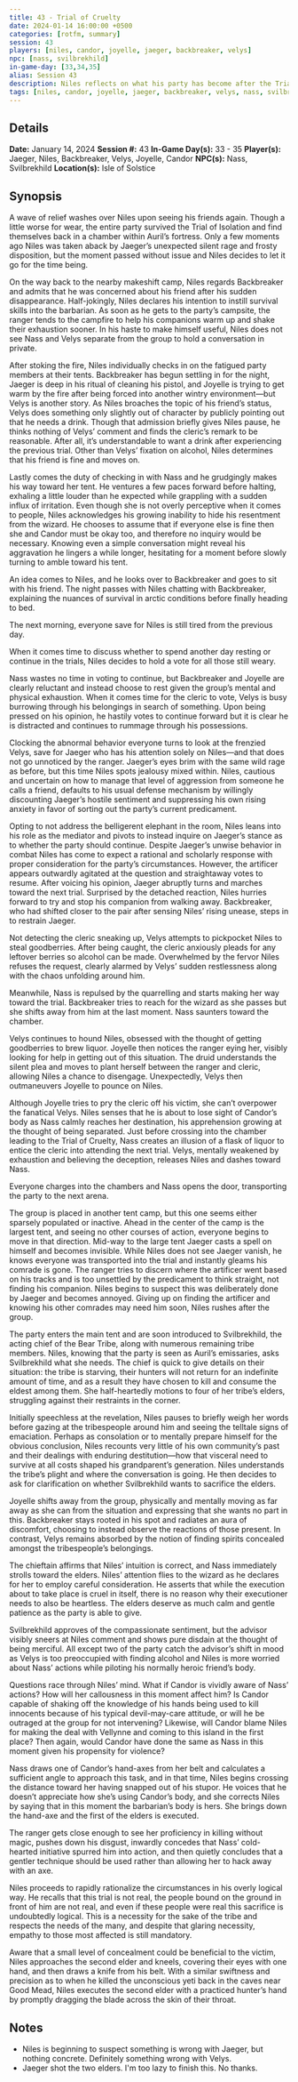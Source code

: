 ```yaml
---
title: 43 - Trial of Cruelty
date: 2024-01-14 16:00:00 +0500
categories: [rotfm, summary]
session: 43
players: [niles, candor, joyelle, jaeger, backbreaker, velys]
npc: [nass, svilbrekhild]
in-game-day: [33,34,35]
alias: Session 43
description: Niles reflects on what his party has become after the Trial of Isolation.
tags: [niles, candor, joyelle, jaeger, backbreaker, velys, nass, svilbrekhild]
---
```


## Details

**Date:** January 14, 2024
**Session #:** 43
**In-Game Day(s):** 33 - 35
**Player(s):** Jaeger, Niles, Backbreaker, Velys, Joyelle, Candor
**NPC(s):** Nass, Svilbrekhild
**Location(s):** Isle of Solstice

## Synopsis
A wave of relief washes over Niles upon seeing his friends again. Though a little worse for wear, the entire party survived the Trial of Isolation and find themselves back in a chamber within Auril’s fortress. Only a few moments ago Niles was taken aback by Jaeger’s unexpected silent rage and frosty disposition, but the moment passed without issue and Niles decides to let it go for the time being.

On the way back to the nearby makeshift camp, Niles regards Backbreaker and admits that he was concerned about his friend after his sudden disappearance. Half-jokingly, Niles declares his intention to instill survival skills into the barbarian. As soon as he gets to the party’s campsite, the ranger tends to the campfire to help his companions warm up and shake their exhaustion sooner. In his haste to make himself useful, Niles does not see Nass and Velys separate from the group to hold a conversation in private.

After stoking the fire, Niles individually checks in on the fatigued party members at their tents. Backbreaker has begun settling in for the night, Jaeger is deep in his ritual of cleaning his pistol, and Joyelle is trying to get warm by the fire after being forced into another wintry environment—but Velys is another story. As Niles broaches the topic of his friend’s status, Velys does something only slightly out of character by publicly pointing out that he needs a drink. Though that admission briefly gives Niles pause, he thinks nothing of Velys’ comment and finds the cleric’s remark to be reasonable. After all, it’s understandable to want a drink after experiencing the previous trial. Other than Velys’ fixation on alcohol, Niles determines that his friend is fine and moves on.

Lastly comes the duty of checking in with Nass and he grudgingly makes his way toward her tent. He ventures a few paces forward before halting, exhaling a little louder than he expected while grappling with a sudden influx of irritation. Even though she is not overly perceptive when it comes to people, Niles acknowledges his growing inability to hide his resentment from the wizard. He chooses to assume that if everyone else is fine then she and Candor must be okay too, and therefore no inquiry would be necessary. Knowing even a simple conversation might reveal his aggravation he lingers a while longer, hesitating for a moment before slowly turning to amble toward his tent.

An idea comes to Niles, and he looks over to Backbreaker and goes to sit with his friend. The night passes with Niles chatting with Backbreaker, explaining the nuances of survival in arctic conditions before finally heading to bed.

The next morning, everyone save for Niles is still tired from the previous day.

When it comes time to discuss whether to spend another day resting or continue in the trials, Niles decides to hold a vote for all those still weary.

Nass wastes no time in voting to continue, but Backbreaker and Joyelle are clearly reluctant and instead choose to rest given the group’s mental and physical exhaustion. When it comes time for the cleric to vote, Velys is busy burrowing through his belongings in search of something. Upon being pressed on his opinion, he hastily votes to continue forward but it is clear he is distracted and continues to rummage through his possessions.

Clocking the abnormal behavior everyone turns to look at the frenzied Velys, save for Jaeger who has his attention solely on Niles—and that does not go unnoticed by the ranger. Jaeger’s eyes brim with the same wild rage as before, but this time Niles spots jealousy mixed within. Niles, cautious and uncertain on how to manage that level of aggression from someone he calls a friend, defaults to his usual defense mechanism by willingly discounting Jaeger’s hostile sentiment and suppressing his own rising anxiety in favor of sorting out the party’s current predicament.

Opting to not address the belligerent elephant in the room, Niles leans into his role as the mediator and pivots to instead inquire on Jaeger’s stance as to whether the party should continue. Despite Jaeger’s unwise behavior in combat Niles has come to expect a rational and scholarly response with proper consideration for the party’s circumstances. However, the artificer appears outwardly agitated at the question and straightaway votes to resume. After voicing his opinion, Jaeger abruptly turns and marches toward the next trial. Surprised by the detached reaction, Niles hurries forward to try and stop his companion from walking away. Backbreaker, who had shifted closer to the pair after sensing Niles’ rising unease, steps in to restrain Jaeger.

Not detecting the cleric sneaking up, Velys attempts to pickpocket Niles to steal goodberries. After being caught, the cleric anxiously pleads for any leftover berries so alcohol can be made. Overwhelmed by the fervor Niles refuses the request, clearly alarmed by Velys’ sudden restlessness along with the chaos unfolding around him.

Meanwhile, Nass is repulsed by the quarrelling and starts making her way toward the trial. Backbreaker tries to reach for the wizard as she passes but she shifts away from him at the last moment. Nass saunters toward the chamber.

Velys continues to hound Niles, obsessed with the thought of getting goodberries to brew liquor. Joyelle then notices the ranger eying her, visibly looking for help in getting out of this situation. The druid understands the silent plea and moves to plant herself between the ranger and cleric, allowing Niles a chance to disengage. Unexpectedly, Velys then outmaneuvers Joyelle to pounce on Niles.

Although Joyelle tries to pry the cleric off his victim, she can’t overpower the fanatical Velys. Niles senses that he is about to lose sight of Candor’s body as Nass calmly reaches her destination, his apprehension growing at the thought of being separated. Just before crossing into the chamber leading to the Trial of Cruelty, Nass creates an illusion of a flask of liquor to entice the cleric into attending the next trial. Velys, mentally weakened by exhaustion and believing the deception, releases Niles and dashes toward Nass.

Everyone charges into the chambers and Nass opens the door, transporting the party to the next arena.

The group is placed in another tent camp, but this one seems either sparsely populated or inactive. Ahead in the center of the camp is the largest tent, and seeing no other courses of action, everyone begins to move in that direction. Mid-way to the large tent Jaeger casts a spell on himself and becomes invisible. While Niles does not see Jaeger vanish, he knows everyone was transported into the trial and instantly gleams his comrade is gone. The ranger tries to discern where the artificer went based on his tracks and is too unsettled by the predicament to think straight, not finding his companion. Niles begins to suspect this was deliberately done by Jaeger and becomes annoyed. Giving up on finding the artificer and knowing his other comrades may need him soon, Niles rushes after the group.

The party enters the main tent and are soon introduced to Svilbrekhild, the acting chief of the Bear Tribe, along with numerous remaining tribe members. Niles, knowing that the party is seen as Auril’s emissaries, asks Svilbrekhild what she needs. The chief is quick to give details on their situation: the tribe is starving, their hunters will not return for an indefinite amount of time, and as a result they have chosen to kill and consume the eldest among them. She half-heartedly motions to four of her tribe’s elders, struggling against their restraints in the corner.

Initially speechless at the revelation, Niles pauses to briefly weigh her words before gazing at the tribespeople around him and seeing the telltale signs of emaciation. Perhaps as consolation or to mentally prepare himself for the obvious conclusion, Niles recounts very little of his own community’s past and their dealings with enduring destitution—how that visceral need to survive at all costs shaped his grandparent’s generation. Niles understands the tribe’s plight and where the conversation is going. He then decides to ask for clarification on whether Svilbrekhild wants to sacrifice the elders.

Joyelle shifts away from the group, physically and mentally moving as far away as she can from the situation and expressing that she wants no part in this. Backbreaker stays rooted in his spot and radiates an aura of discomfort, choosing to instead observe the reactions of those present. In contrast, Velys remains absorbed by the notion of finding spirits concealed amongst the tribespeople’s belongings.

The chieftain affirms that Niles’ intuition is correct, and Nass immediately strolls toward the elders. Niles’ attention flies to the wizard as he declares for her to employ careful consideration. He asserts that while the execution about to take place is cruel in itself, there is no reason why their executioner needs to also be heartless. The elders deserve as much calm and gentle patience as the party is able to give.

Svilbrekhild approves of the compassionate sentiment, but the advisor visibly sneers at Niles comment and shows pure disdain at the thought of being merciful. All except two of the party catch the advisor’s shift in mood as Velys is too preoccupied with finding alcohol and Niles is more worried about Nass’ actions while piloting his normally heroic friend’s body.

Questions race through Niles’ mind. What if Candor is vividly aware of Nass’ actions? How will her callousness in this moment affect him? Is Candor capable of shaking off the knowledge of his hands being used to kill innocents because of his typical devil-may-care attitude, or will he be outraged at the group for not intervening? Likewise, will Candor blame Niles for making the deal with Vellynne and coming to this island in the first place? Then again, would Candor have done the same as Nass in this moment given his propensity for violence?

Nass draws one of Candor’s hand-axes from her belt and calculates a sufficient angle to approach this task, and in that time, Niles begins crossing the distance toward her having snapped out of his stupor. He voices that he doesn’t appreciate how she’s using Candor’s body, and she corrects Niles by saying that in this moment the barbarian’s body is hers. She brings down the hand-axe and the first of the elders is executed.

The ranger gets close enough to see her proficiency in killing without magic, pushes down his disgust, inwardly concedes that Nass’ cold-hearted initiative spurred him into action, and then quietly concludes that a gentler technique should be used rather than allowing her to hack away with an axe.

Niles proceeds to rapidly rationalize the circumstances in his overly logical way. He recalls that this trial is not real, the people bound on the ground in front of him are not real, and even if these people were real this sacrifice is undoubtedly logical. This is a necessity for the sake of the tribe and respects the needs of the many, and despite that glaring necessity, empathy to those most affected is still mandatory.

Aware that a small level of concealment could be beneficial to the victim, Niles approaches the second elder and kneels, covering their eyes with one hand, and then draws a knife from his belt. With a similar swiftness and precision as to when he killed the unconscious yeti back in the caves near Good Mead, Niles executes the second elder with a practiced hunter’s hand by promptly dragging the blade across the skin of their throat.

## Notes
- Niles is beginning to suspect something is wrong with Jaeger, but nothing concrete. Definitely something wrong with Velys.
- Jaeger shot the two elders. I'm too lazy to finish this. No thanks.